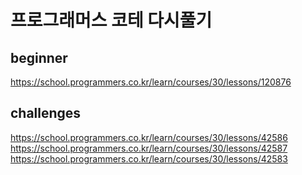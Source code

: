 # 프로그래머스 코테 다시풀기
## beginner
https://school.programmers.co.kr/learn/courses/30/lessons/120876

## challenges
https://school.programmers.co.kr/learn/courses/30/lessons/42586
https://school.programmers.co.kr/learn/courses/30/lessons/42587
https://school.programmers.co.kr/learn/courses/30/lessons/42583